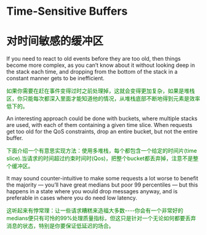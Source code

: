 # Time-Sensitive Buffers
# 对时间敏感的缓冲区
If you need to react to old events before they are too old, then things become more complex, as you can’t know about it without looking deep in the stack each time, and dropping from the bottom of the stack in a constant manner gets to be inefficient.
<p></p> <font color="green">
如果你需要在赶在事件变得过时之前处理掉，这就会变得更加复杂，如果是堆栈区，你只能每次都深入里面才能知道他的情况，从堆栈底部不断地得到元素是效率低下的。
</font> <p></p>
An interesting approach could be done with buckets, where multiple stacks are used, with each of them containing a given time slice. When requests get too old for the QoS constraints, drop an entire bucket, but not the entire buffer.
<p></p> <font color="green">
下面介绍一个有意思实现方法：使用多堆栈，每个都包含一个给定的时间片(time slice).当请求的时间超过约束时间时(Qos)，把整个bucket都丢弃掉，注意不是整个缓冲区。
</font> <p></p>
It may sound counter-intuitive to make some requests a lot worse to benefit the majority — you’ll have great medians but poor 99 percentiles — but this happens in a state where you would drop messages anyway, and is preferable in cases where you do need low latency.
<p></p> <font color="green">
这听起来有悖常理：让一些请求糟糕来造福大多数----你会有一个非常好的medians便只有可怜的99%处理质量指标，但这只是针对一个无论如何都要丢弃消息的状态，特别是你要保证低延迟的场合。
